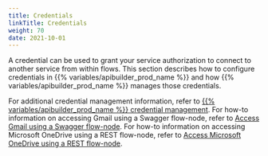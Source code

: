 ```yaml
---
title: Credentials
linkTitle: Credentials
weight: 70
date: 2021-10-01
---
```


A credential can be used to grant your service authorization to connect to another service from within flows. This section describes how to configure credentials in {{% variables/apibuilder_prod_name %}} and how {{% variables/apibuilder_prod_name %}} manages those credentials.

For additional credential management information, refer to [{{% variables/apibuilder_prod_name %}} credential management](https://devblog.axway.com/apis/new-release-api-builder-standalone-with-credential-management/). For how-to information on accessing Gmail using a Swagger flow-node, refer to [Access Gmail using a Swagger flow-node](/docs/how_to/authorization_access_gmail_using_swagger_flow_node/). For how-to information on accessing Microsoft OneDrive using a REST flow-node, refer to [Access Microsoft OneDrive using a REST flow-node](/docs/how_to/authorization_access_microsoft_onedrive_using_rest_flow_node/).
